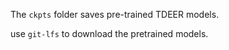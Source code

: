 The `ckpts` folder saves pre-trained TDEER models.

use `git-lfs` to download the pretrained models.
